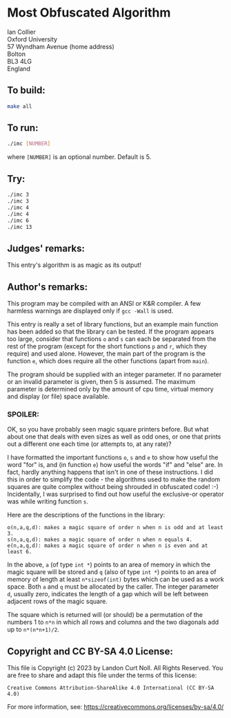 # Most Obfuscated Algorithm

Ian Collier  
Oxford University  
57 Wyndham Avenue        (home address)  
Bolton  
BL3 4LG  
England  

## To build:

```sh
make all
```

## To run:

```sh
./imc [NUMBER]
```

where `[NUMBER]` is an optional number. Default is 5.

## Try:

```sh
./imc 3
./imc 3
./imc 4
./imc 4
./imc 6
./imc 13
```

## Judges' remarks:

This entry's algorithm is as magic as its output!


## Author's remarks:

This program may be compiled with an ANSI or K&R compiler.  A few
harmless warnings are displayed only if `gcc -Wall` is used.

This entry is really a set of library functions, but an example
main function has been added so that the library can be tested.  If
the program appears too large, consider that functions `o` and `s` can
each be separated from the rest of the program (except for the short
functions `p` and `r`, which they require) and used alone.  However, the
main part of the program is the function `e`, which does require all the
other functions (apart from `main`).

The program should be supplied with an integer parameter.  If no
parameter or an invalid parameter is given, then 5 is assumed.  The
maximum parameter is determined only by the amount of cpu time, virtual
memory and display (or file) space available.

### SPOILER:

OK, so you have probably seen magic square printers before.  But what
about one that deals with even sizes as well as odd ones, or one that
prints out a different one each time (or attempts to, at any rate)?

I have formatted the important functions `o`, `s` and `e` to show how useful
the word "for" is, and (in function `e`) how useful the words "if" and
"else" are.  In fact, hardly anything happens that isn't in one of these
instructions.  I did this in order to simplify the code - the algorithms
used to make the random squares are quite complex without being shrouded
in obfuscated code! :-)  Incidentally, I was surprised to find out how
useful the exclusive-or operator was while writing function `s`.

Here are the descriptions of the functions in the library:

```
o(n,a,q,d): makes a magic square of order n when n is odd and at least 3.
s(n,a,q,d): makes a magic square of order n when n equals 4.
e(n,a,q,d): makes a magic square of order n when n is even and at least 6.
```

In the above, `a` (of type `int *`) points to an area of memory in which
the magic square will be stored and `q` (also of type `int *`) points to
an area of memory of length at least `n*sizeof(int)` bytes which can be
used as a work space.  Both `a` and `q` must be allocated by the caller.
The integer parameter `d`, usually zero, indicates the length of a gap
which will be left between adjacent rows of the magic square.

The square which is returned will (or should) be a permutation of the
numbers 1 to `n*n` in which all rows and columns and the two diagonals
add up to `n*(n*n+1)/2`.

## Copyright and CC BY-SA 4.0 License:

This file is Copyright (c) 2023 by Landon Curt Noll.  All Rights Reserved.
You are free to share and adapt this file under the terms of this license:

    Creative Commons Attribution-ShareAlike 4.0 International (CC BY-SA 4.0)

For more information, see: https://creativecommons.org/licenses/by-sa/4.0/
